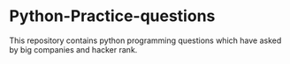 # Python-Practice-questions
This repository contains python programming questions which have asked by big companies and hacker rank.
